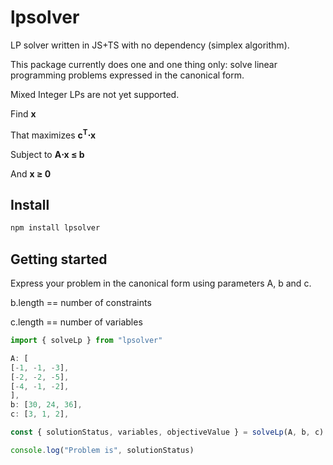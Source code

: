 
# lpsolver
LP solver written in JS+TS with no dependency (simplex algorithm).

This package currently does one and one thing only: solve linear programming problems expressed in the canonical form.

Mixed Integer LPs are not yet supported.


Find **x**

That maximizes **c<sup>T</sup>⋅x**

Subject to **A⋅x ≤ b**

And **x ≥ 0**


## Install
```sh
npm install lpsolver
```

## Getting started

Express your problem in the canonical form using parameters A, b and c. 

b.length == number of constraints

c.length == number of variables

```js
import { solveLp } from "lpsolver"

A: [
[-1, -1, -3],
[-2, -2, -5],
[-4, -1, -2],
],
b: [30, 24, 36],
c: [3, 1, 2],

const { solutionStatus, variables, objectiveValue } = solveLp(A, b, c)

console.log("Problem is", solutionStatus)
```
